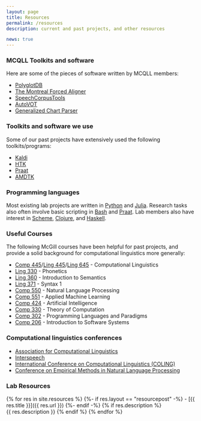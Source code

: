 ```yaml
---
layout: page
title: Resources
permalink: /resources
description: current and past projects, and other resources

news: true
---
```


### MCQLL Toolkits and software
Here are some of the pieces of software written by MCQLL members:

- [PolyglotDB](http://polyglotdb.readthedocs.io/en/latest/)
- [The Montreal Forced Aligner](https://montreal-forced-aligner.readthedocs.io/en/latest/)
- [SpeechCorpusTools](http://speech-corpus-tools.readthedocs.io/en/latest/)
- [AutoVOT](https://github.com/mlml/autovot)
- [Generalized Chart Parser](https://arxiv.org/abs/1710.11301)

### Toolkits and software we use
Some of our past projects have extensively used the following toolkits/programs:


- [Kaldi](http://kaldi-asr.org/)
- [HTK](http://htk.eng.cam.ac.uk/)
- [Praat](http://www.fon.hum.uva.nl/praat/)
- [AMDTK](https://github.com/iondel/amdtk/wiki/How-To-Use)


### Programming languages
Most existing lab projects are written in [Python](https://www.python.org) and [Julia](https://www.julialang.org). Research tasks also often involve basic scripting in [Bash](https://www.gnu.org/software/bash/) and [Praat](http://www.fon.hum.uva.nl/praat/). Lab members also have interest in [Scheme](https://www.schemers.org), [Clojure](https://www.clojure.org), and [Haskell](https://www.haskell.org).

### Useful Courses
The following McGill courses have been helpful for past projects, and provide a solid background for computational linguistics more generally:

- [Comp 445](https://www.mcgill.ca/study/courses/comp-445)/[Ling 445](https://www.mcgill.ca/study/courses/ling-445)/[Ling 645](https://www.mcgill.ca/study/courses/ling-445) - Computational Linguistics
- [Ling 330](https://www.mcgill.ca/study/courses/ling-330) - Phonetics
- [Ling 360](https://www.mcgill.ca/study/courses/ling-360) - Introduction to Semantics
- [Ling 371](https://www.mcgill.ca/study/courses/ling-371) - Syntax 1
- [Comp 550](https://www.mcgill.ca/study/courses/comp-550) - Natural Language Processing
- [Comp 551](https://www.mcgill.ca/study/courses/comp-551) - Applied Machine Learning
- [Comp 424](https://www.mcgill.ca/study/courses/comp-424) - Artificial Intelligence
- [Comp 330](https://www.mcgill.ca/study/courses/comp-330) - Theory of Computation
- [Comp 302](https://www.mcgill.ca/study/courses/comp-302) - Programming Languages and Paradigms
- [Comp 206](https://www.mcgill.ca/study/courses/comp-206) - Introduction to Software Systems


### Computational linguistics conferences

- [Association for Computational Linguistics](https://www.aclweb.org/)
- [Interspeech](http://interspeech2018.org)
- [International Conference on Computational Linguistics (COLING)](https://coling2018.org)
- [Conference on Empirical Methods in Natural Language Processing](http://emnlp2018.org)

### Lab Resources

{% for res in site.resources %}
{%- if res.layout == "resourcepost" -%}
	- [{{ res.title }}]({{ res.url }})
{%- endif -%}
{% if res.description %}
	<br/>{{ res.description }}
{% endif %}
{% endfor %}

<!-- ### [MCQLL wiki](http://wiki.mcqll.org/) -->
